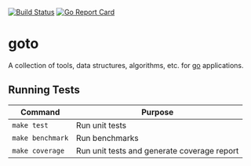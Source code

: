[![Build Status][travisci-image]][travisci-url]
[![Go Report Card][goreport-image]][goreport-url]

# goto

A collection of tools, data structures, algorithms, etc. for [go](https://golang.org) applications.

## Running Tests

| Command          | Purpose                                     |
|------------------|---------------------------------------------|
| `make test`      | Run unit tests                              |
| `make benchmark` | Run benchmarks                              |
| `make coverage`  | Run unit tests and generate coverage report |


[travisci-url]: https://travis-ci.org/moorara/goto
[travisci-image]: https://travis-ci.org/moorara/goto.svg?branch=master
[goreport-url]: https://goreportcard.com/report/github.com/moorara/goto
[goreport-image]: https://goreportcard.com/badge/github.com/moorara/goto
